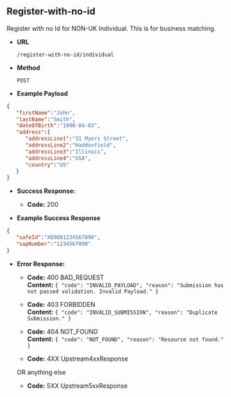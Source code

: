 Register-with-no-id
-----------------------
Register with no Id for NON-UK Individual. This is for business matching.

* **URL**

  `/register-with-no-id/individual`

* **Method**

  `POST`

* **Example Payload**

```json
{
   "firstName":"John",
   "lastName":"Smith",
   "dateOfBirth":"1990-04-03",
   "address":{
      "addressLine1":"31 Myers Street",
      "addressLine2":"Haddonfield",
      "addressLine3":"Illinois",
      "addressLine4":"USA",
      "country":"US"
   }
}
```

* **Success Response:**

  * **Code:** 200 <br />

* **Example Success Response**

```json
{
   "safeId":"XE0001234567890",
   "sapNumber":"1234567890"
}
```

* **Error Response:**

  * **Code:** 400 BAD_REQUEST <br />
    **Content:** `{
                     "code": "INVALID_PAYLOAD",
                     "reason": "Submission has not passed validation. Invalid Payload."
                  }`

  * **Code:** 403 FORBIDDEN <br />
    **Content:** `{
                              "code": "INVALID_SUBMISSION",
                              "reason": "Duplicate Submission."
                          }`
    
  * **Code:** 404 NOT_FOUND <br />
    **Content:** `{
                              "code": "NOT_FOUND",
                              "reason": "Resource not found."
                          }`
    
  * **Code:** 4XX Upstream4xxResponse <br />

  OR anything else

  * **Code:** 5XX Upstream5xxResponse <br />
